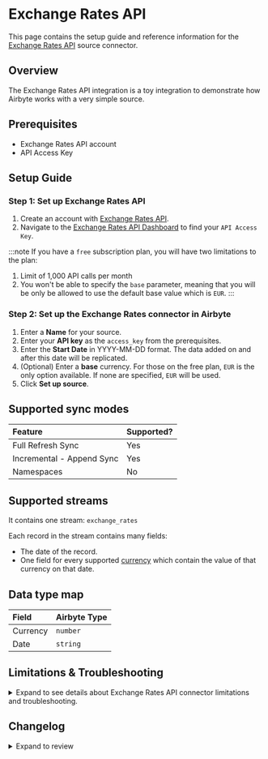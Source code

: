 # Exchange Rates API

<HideInUI>

This page contains the setup guide and reference information for the [Exchange Rates API](https://exchangeratesapi.io/) source connector.

</HideInUI>

## Overview

The Exchange Rates API integration is a toy integration to demonstrate how Airbyte works with a very simple source.

## Prerequisites

- Exchange Rates API account
- API Access Key

## Setup Guide

### Step 1: Set up Exchange Rates API

1. Create an account with [Exchange Rates API](https://manage.exchangeratesapi.io/signup/).
2. Navigate to the [Exchange Rates API Dashboard](https://manage.exchangeratesapi.io/dashboard) to find your `API Access Key`.

:::note
If you have a `free` subscription plan, you will have two limitations to the plan:

1. Limit of 1,000 API calls per month
2. You won't be able to specify the `base` parameter, meaning that you will be only be allowed to use the default base value which is `EUR`.
   :::

### Step 2: Set up the Exchange Rates connector in Airbyte

1. Enter a **Name** for your source.
2. Enter your **API key** as the `access_key` from the prerequisites.
3. Enter the **Start Date** in YYYY-MM-DD format. The data added on and after this date will be replicated.
4. (Optional) Enter a **base** currency. For those on the free plan, `EUR` is the only option available. If none are specified, `EUR` will be used.
5. Click **Set up source**.

<HideInUI>

## Supported sync modes

| Feature                   | Supported? |
| :------------------------ | :--------- |
| Full Refresh Sync         | Yes        |
| Incremental - Append Sync | Yes        |
| Namespaces                | No         |

## Supported streams

It contains one stream: `exchange_rates`

Each record in the stream contains many fields:

- The date of the record.
- One field for every supported [currency](https://www.ecb.europa.eu/stats/policy_and_exchange_rates/euro_reference_exchange_rates/html/index.en.html) which contain the value of that currency on that date.

## Data type map

| Field    | Airbyte Type |
| :------- | :----------- |
| Currency | `number`     |
| Date     | `string`     |

## Limitations & Troubleshooting

<details>
<summary>
Expand to see details about Exchange Rates API connector limitations and troubleshooting.
</summary>

### Connector limitations

#### Rate limiting

The Exchange Rates API has rate limits that vary per pricing plan. The free plan is subject to rate limiting of 1,000 requests per month. Review the [Exchange Rates API Pricing Plans](https://exchangeratesapi.io/#pricing_plan) for more information.

### Troubleshooting

- With the free plan, you won't be able to specify the `base` parameter, meaning that you will be only be allowed to use the default base value which is `EUR`.
- Check out common troubleshooting issues for the Exchange Rates API source connector on our [Airbyte Forum](https://github.com/airbytehq/airbyte/discussions).

</details>

## Changelog

<details>
  <summary>Expand to review</summary>

| Version | Date       | Pull Request                                             | Subject                                                                                                             |
| :------ | :--------- | :------------------------------------------------------- | :------------------------------------------------------------------------------------------------------------------ |
| 1.4.6 | 2024-12-21 | [49990](https://github.com/airbytehq/airbyte/pull/49990) | Update dependencies |
| 1.4.5 | 2024-12-14 | [49478](https://github.com/airbytehq/airbyte/pull/49478) | Update dependencies |
| 1.4.4 | 2024-12-12 | [49196](https://github.com/airbytehq/airbyte/pull/49196) | Update dependencies |
| 1.4.3 | 2024-10-29 | [47813](https://github.com/airbytehq/airbyte/pull/47813) | Update dependencies |
| 1.4.2 | 2024-10-28 | [47549](https://github.com/airbytehq/airbyte/pull/47549) | Update dependencies |
| 1.4.1 | 2024-08-16 | [44196](https://github.com/airbytehq/airbyte/pull/44196) | Bump source-declarative-manifest version |
| 1.4.0 | 2024-08-15 | [44150](https://github.com/airbytehq/airbyte/pull/44150) | Refactor connector to manifest-only format |
| 1.3.11 | 2024-08-12 | [43761](https://github.com/airbytehq/airbyte/pull/43761) | Update dependencies |
| 1.3.10 | 2024-08-10 | [43639](https://github.com/airbytehq/airbyte/pull/43639) | Update dependencies |
| 1.3.9 | 2024-08-03 | [42659](https://github.com/airbytehq/airbyte/pull/42659) | Update dependencies |
| 1.3.8 | 2024-07-20 | [42348](https://github.com/airbytehq/airbyte/pull/42348) | Update dependencies |
| 1.3.7 | 2024-07-13 | [41157](https://github.com/airbytehq/airbyte/pull/41157) | Update dependencies |
| 1.3.6 | 2024-07-06 | [40924](https://github.com/airbytehq/airbyte/pull/40924) | Update dependencies |
| 1.3.5 | 2024-06-26 | [40508](https://github.com/airbytehq/airbyte/pull/40508) | Update dependencies |
| 1.3.4 | 2024-06-23 | [40125](https://github.com/airbytehq/airbyte/pull/40125) | Update dependencies |
| 1.3.3 | 2024-05-30 | [38543](https://github.com/airbytehq/airbyte/pull/38543) | [autopull] base image + poetry + up_to_date |
| 1.3.2 | 2024-06-06 | [39250](https://github.com/airbytehq/airbyte/pull/39250) | [autopull] Upgrade base image to v1.2.2 |
| 1.3.1 | 2024-05-30 | [38135](https://github.com/airbytehq/airbyte/pull/38135) | Make connector compatable with the builder |
| 1.3.0 | 2023-08-25 | [29299](https://github.com/airbytehq/airbyte/pull/29299) | Migrate to low-code |
| 1.2.9 | 2023-08-15 | [23000](https://github.com/airbytehq/airbyte/pull/23000) | Fix schema and tests |
| 1.2.8 | 2023-02-14 | [23000](https://github.com/airbytehq/airbyte/pull/23000) | Specified date formatting in specification |
| 1.2.7 | 2022-10-31 | [18726](https://github.com/airbytehq/airbyte/pull/18726) | Fix handling error during check connection |
| 1.2.6 | 2022-08-23 | [15884](https://github.com/airbytehq/airbyte/pull/15884) | Migrated to new API Layer endpoint |
| 0.2.6 | 2022-04-20 | [12230](https://github.com/airbytehq/airbyte/pull/12230) | Update connector to use a `spec.yaml` |
| 0.2.5 | 2021-11-12 | [7936](https://github.com/airbytehq/airbyte/pull/7936) | Add ignore_weekends boolean option |
| 0.2.4 | 2021-11-08 | [7499](https://github.com/airbytehq/airbyte/pull/7499) | Remove base-python dependencies |
| 0.2.3 | 2021-06-06 | [3973](https://github.com/airbytehq/airbyte/pull/3973) | Add `AIRBYTE_ENTRYPOINT` for kubernetes support |
| 0.2.2 | 2021-05-28 | [3677](https://github.com/airbytehq/airbyte/pull/3677) | Adding clearer error message when a currency isn't supported. access_key field in spec.json was marked as sensitive |
| 0.2.0 | 2021-05-26 | [3566](https://github.com/airbytehq/airbyte/pull/3566) | Move from `api.ratesapi.io/` to `api.exchangeratesapi.io/`. Add required field `access_key` to `config.json`. |
| 0.1.0 | 2021-04-19 | [2942](https://github.com/airbytehq/airbyte/pull/2942) | Implement Exchange API using the CDK |

</details>

</HideInUI>
